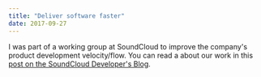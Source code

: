 ```yaml
---
title: "Deliver software faster"
date: 2017-09-27
---
```


I was part of a working group at SoundCloud to improve the company's product development velocity/flow. You can read a about our work in this [post on the SoundCloud Developer's Blog](https://developers.soundcloud.com/blog/deliver-software-faster-by-managing-work-in-progress-not-by-adding-overtime).
